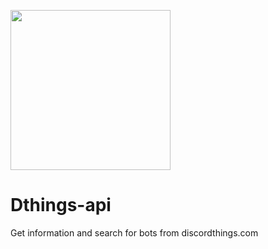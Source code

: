 <p>
<a href="https://bots.discordthings.com"><img src="https://cdn.discordapp.com/attachments/814920811190288477/846196959786172487/dthingsblob_4K.png" width="256" height="256"/></a>
</p>

# Dthings-api
Get information and search for bots from discordthings.com
